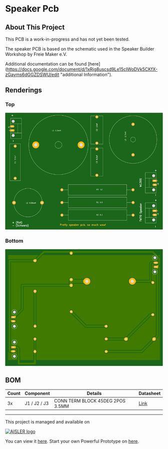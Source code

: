 # Speaker Pcb

## About This Project

This PCB is a work-in-progress and has not yet been tested.

The speaker PCB is based on the schematic used in the Speaker Builder Workshop by Freie Maker e.V.

Additional documentation can be found [here](https://docs.google.com/document/d/1xRjg8uscsd9Le15cIWoDVk5CKfX-zGayms6dGGZDSWU/edit &quot;additional Information&quot;).

## Renderings

### Top
[![Top Rendering](renderings/top.png)](https://aisler.net/p/XABQRYWK)

### Bottom
[![Bottom Rendering](renderings/bottom.png)](https://aisler.net/p/XABQRYWK)

## BOM

|Count|Component|Details|Datasheet|
|-|-|-|-|
|3x|J1 / J2 / J3|CONN TERM BLOCK 45DEG 2POS 3.5MM|[Link](https://media.digikey.com/pdf/Data%20Sheets/Phoenix%20Contact%20PDFs/Combicon%20Compact%20Series.pdf)|

---

This project is managed and available on

[![AISLER logo](https://aisler.net/public/logo.png)](https://aisler.net/p/XABQRYWK)

You can view it [here](https://aisler.net/p/XABQRYWK). Start your own Powerful Prototype on [here](https://aisler.net).

